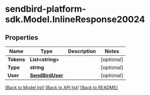 
# sendbird-platform-sdk.Model.InlineResponse20024

## Properties

Name | Type | Description | Notes
------------ | ------------- | ------------- | -------------
**Tokens** | **List&lt;string&gt;** |  | [optional] 
**Type** | **string** |  | [optional] 
**User** | [**SendBirdUser**](SendBirdUser.md) |  | [optional] 

[[Back to Model list]](../README.md#documentation-for-models)
[[Back to API list]](../README.md#documentation-for-api-endpoints)
[[Back to README]](../README.md)

